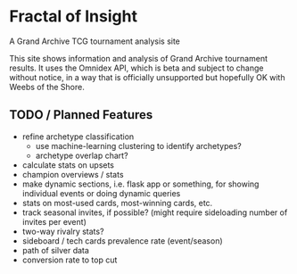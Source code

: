 # Fractal of Insight
A Grand Archive TCG tournament analysis site

This site shows information and analysis of Grand Archive tournament results. It uses the Omnidex API, which is beta and subject to change without notice, in a way that is officially unsupported but hopefully OK with Weebs of the Shore.

## TODO / Planned Features

- refine archetype classification
    - use machine-learning clustering to identify archetypes?
    - archetype overlap chart?
- calculate stats on upsets
- champion overviews / stats
- make dynamic sections, i.e. flask app or something, for showing individual events or doing dynamic queries
- stats on most-used cards, most-winning cards, etc.
- track seasonal invites, if possible? (might require sideloading number of invites per event)
- two-way rivalry stats?
- sideboard / tech cards prevalence rate (event/season)
- path of silver data
- conversion rate to top cut
